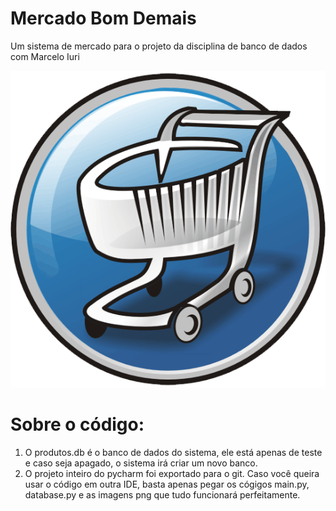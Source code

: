 # **Mercado Bom Demais**

Um sistema de mercado para o projeto da disciplina 
de banco de dados com Marcelo Iuri

![Logo](logo.png)

# **Sobre o código**:

1. O produtos.db é o banco de dados do sistema, ele está apenas de teste e caso seja apagado, o sistema irá criar um novo banco.
2. O projeto inteiro do pycharm foi exportado para o git. Caso você queira usar o código em outra IDE, basta apenas pegar os cógigos main.py, database.py e as imagens png que tudo funcionará perfeitamente.



